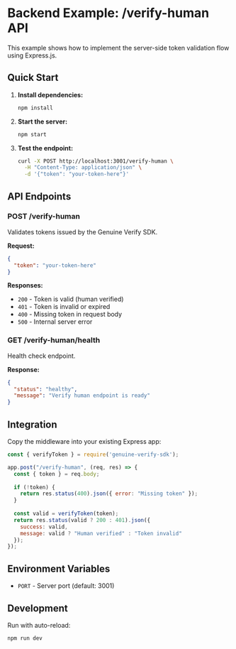 # Backend Example: /verify-human API

This example shows how to implement the server-side token validation flow using Express.js.

## Quick Start

1. **Install dependencies:**
   ```bash
   npm install
   ```

2. **Start the server:**
   ```bash
   npm start
   ```

3. **Test the endpoint:**
   ```bash
   curl -X POST http://localhost:3001/verify-human \
     -H "Content-Type: application/json" \
     -d '{"token": "your-token-here"}'
   ```

## API Endpoints

### POST /verify-human
Validates tokens issued by the Genuine Verify SDK.

**Request:**
```json
{
  "token": "your-token-here"
}
```

**Responses:**
- `200` - Token is valid (human verified)
- `401` - Token is invalid or expired  
- `400` - Missing token in request body
- `500` - Internal server error

### GET /verify-human/health
Health check endpoint.

**Response:**
```json
{
  "status": "healthy",
  "message": "Verify human endpoint is ready"
}
```

## Integration

Copy the middleware into your existing Express app:

```javascript
const { verifyToken } = require('genuine-verify-sdk');

app.post("/verify-human", (req, res) => {
  const { token } = req.body;
  
  if (!token) {
    return res.status(400).json({ error: "Missing token" });
  }
  
  const valid = verifyToken(token);
  return res.status(valid ? 200 : 401).json({
    success: valid,
    message: valid ? "Human verified" : "Token invalid"
  });
});
```

## Environment Variables

- `PORT` - Server port (default: 3001)

## Development

Run with auto-reload:
```bash
npm run dev
``` 